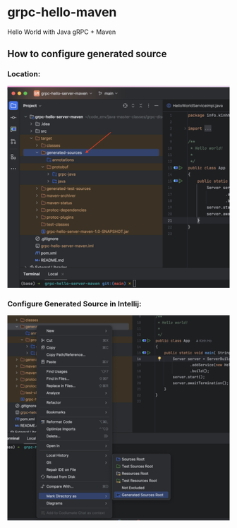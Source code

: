 # grpc-hello-maven
Hello World with Java gRPC + Maven

## How to configure generated source
### Location:
![Generated Source](/source-code-generated-source.png)
### Configure Generated Source in Intellij:
![Configure Source](/generated-source-mark-as-generate-source.png)